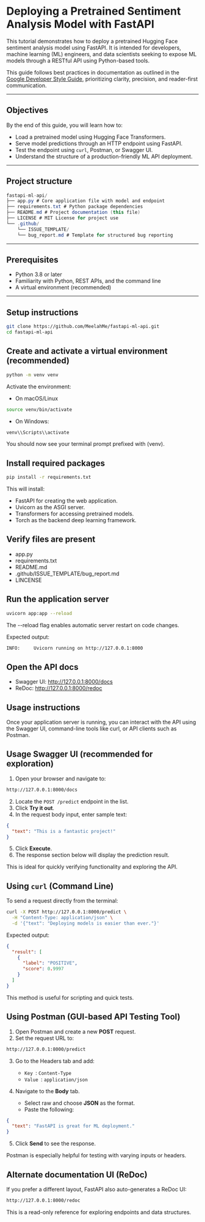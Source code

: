 # Deploying a Pretrained Sentiment Analysis Model with FastAPI

This tutorial demonstrates how to deploy a pretrained Hugging Face sentiment analysis model using FastAPI. It is intended for developers, machine learning (ML) engineers, and data scientists seeking to expose ML models through a RESTful API using Python-based tools.

This guide follows best practices in documentation as outlined in the [Google Developer Style Guide](https://developers.google.com/style), prioritizing clarity, precision, and reader-first communication.

---

## Objectives

By the end of this guide, you will learn how to:

- Load a pretrained model using Hugging Face Transformers.
- Serve model predictions through an HTTP endpoint using FastAPI.
- Test the endpoint using `curl`, Postman, or Swagger UI.
- Understand the structure of a production-friendly ML API deployment.

---

## Project structure

```c#
fastapi-ml-api/ 
├── app.py # Core application file with model and endpoint 
├── requirements.txt # Python package dependencies 
├── README.md # Project documentation (this file) 
├── LICENSE # MIT License for project use 
└── .github/ 
    └── ISSUE_TEMPLATE/ 
    └── bug_report.md # Template for structured bug reporting
```

---

## Prerequisites

- Python 3.8 or later
- Familiarity with Python, REST APIs, and the command line
- A virtual environment (recommended)

---

## Setup instructions

 ```bash
git clone https://github.com/MeelahMe/fastapi-ml-api.git
cd fastapi-ml-api
```
## Create and activate a virtual environment (recommended)

```bash
python -m venv venv
```
Activate the environment:
- On macOS/Linux

```bash
source venv/bin/activate 
```
- On Windows:

```bash
venv\\Scripts\\activate
```
You should now see your terminal prompt prefixed with (venv).

## Install required packages

```bash
pip install -r requirements.txt
```
This will install:

- FastAPI for creating the web application.
- Uvicorn as the ASGI server.
- Transformers for accessing pretrained models.
- Torch as the backend deep learning framework.

## Verify files are present 

- app.py
- requirements.txt
- README.md
- .github/ISSUE_TEMPLATE/bug_report.md
- LINCENSE

## Run the application server

```bash
uvicorn app:app --reload
```
The --reload flag enables automatic server restart on code changes.

Expected output:

```bash
INFO:     Uvicorn running on http://127.0.0.1:8000
```
## Open the API docs

- Swagger UI: http://127.0.0.1:8000/docs
- ReDoc: http://127.0.0.1:8000/redoc

## Usage instructions

Once your application server is running, you can interact with the API using the Swagger UI, command-line tools like curl, or API clients such as Postman.

## Usage Swagger UI (recommended for exploration)

1. Open your browser and navigate to:

```bash
http://127.0.0.1:8000/docs
```

2. Locate the `POST /predict` endpoint in the list.
3. Click **Try it out**.
4. In the request body input, enter sample text:

```json
{
  "text": "This is a fantastic project!"
}
```
5. Click **Execute**.
6. The response section below will display the prediction result.

This is ideal for quickly verifying functionality and exploring the API.

## Using `curl` (Command Line)

To send a request directly from the terminal:

```bash
curl -X POST http://127.0.0.1:8000/predict \
  -H "Content-Type: application/json" \
  -d '{"text": "Deploying models is easier than ever."}'
```
Expected output: 
```json
{
  "result": [
    {
      "label": "POSITIVE",
      "score": 0.9997
    }
  ]
}
```
This method is useful for scripting and quick tests.

## Using Postman (GUI-based API Testing Tool)

1. Open Postman and create a new **POST** request.
2. Set the request URL to:

```bash
http://127.0.0.1:8000/predict
```
3. Go to the Headers tab and add:
    - `Key `: `Content-Type`
    - `Value `: `application/json`

4. Navigate to the **Body** tab.
    - Select raw and choose **JSON** as the format.
    - Paste the following:
    
```json
{
  "text": "FastAPI is great for ML deployment."
}
```
5. Click **Send** to see the response.

Postman is especially helpful for testing with varying inputs or headers.

## Alternate documentation UI (ReDoc)

If you prefer a different layout, FastAPI also auto-generates a ReDoc UI:
```bash
http://127.0.0.1:8000/redoc
```
This is a read-only reference for exploring endpoints and data structures.

